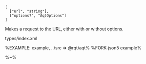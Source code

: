 ```## aqt => AqtReturn
[
  ["url", "string"],
  ["options?", "AqtOptions"]
]
```

Makes a request to the URL, either with or without options.

<typedef narrow flatten>types/index.xml</typedef>
<!-- The requests are made with the `aqt` function, which accepts either a single URL, or a URL with a configuration object of the ][`AConfig` type](#aconfig-type). -->

%EXAMPLE: example, ../src => @rqt/aqt%
%FORK-json5 example%

%~%